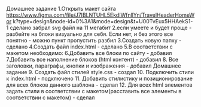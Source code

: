Домашнее задание
1.Открыть макет сайта
https://www.figma.com/file/J7IBLNTUHL5EkdIWfnllYn/TravelHeaderHomeWor
k?type=design&node-id=0%3A1&mode=design&t=U00TvEux5HHAekS1-1
сделано забрал svg файл на 11 мегабит
2.если умеете и будет проще - разбейте на блоки визуально для себя. Если
нет, и без этого все понятно - можно пункт пропустить
разбил
3.Создать новую папку - сделано
4.Создать файл index.html - сделано
5.В соответствии с макетом необходимо:
6.Добавить все блоки по сайту - добавил
7.Добавить все наполнение блоков (html контент) - добавил
8. Все заголовки, параграфы, кнопки и изображения - добавил
Домашнее задание
9. Создать файл стилей style.css - создал
10. Подключить стили к index.html - подключено
11. Добавить стилистику и позиционирование для
всех блоков данного шаблона - сделал
12. Для всех html элементов задать стили в
соответствии с макетом(расставить все элементы
в соответствии с макетом) - сделал
